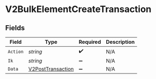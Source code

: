 # V2BulkElementCreateTransaction


## Fields

| Field                                                             | Type                                                              | Required                                                          | Description                                                       |
| ----------------------------------------------------------------- | ----------------------------------------------------------------- | ----------------------------------------------------------------- | ----------------------------------------------------------------- |
| `Action`                                                          | *string*                                                          | :heavy_check_mark:                                                | N/A                                                               |
| `Ik`                                                              | *string*                                                          | :heavy_minus_sign:                                                | N/A                                                               |
| `Data`                                                            | [V2PostTransaction](../../Models/Components/V2PostTransaction.md) | :heavy_minus_sign:                                                | N/A                                                               |